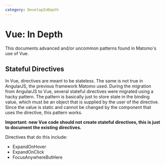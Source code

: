 ```yaml
---
category: DevelopInDepth
---
```

# Vue: In Depth

This documents advanced and/or uncommon patterns found in Matomo's use of Vue.

## Stateful Directives

In Vue, directives are meant to be stateless. The same is not true in AngularJS, the previous framework Matomo
used. During the migration from AngularJS to Vue, several stateful directives were migrated using a hacky pattern.
The pattern is basically just to store state in the binding value, which must be an object that is supplied by the
user of the directive. Since the value is static and cannot be changed by the component that uses the directive, this
pattern works.

**Important: new Vue code should not create stateful directives, this is just to document the existing directives.**

Directives that do this include:

* ExpandOnHover
* ExpandOnClick
* FocusAnywhereButHere